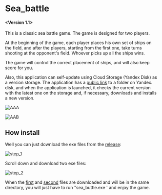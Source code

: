 # Sea_battle 
#### <Version 1.1>

This is a classic sea battle game.
The game is designed for two players.

At the beginning of the game, each player places his own set of ships on the field, and after the players, starting from the first one, take turns shooting at the opponent's field. Whoever picks up all the ships wins.

The game will control the correct placement of ships, and will also keep score for you.

Also, this application can self-update using Cloud Storage (Yandex Disk) as a version storage. The application has a [public link](https://disk.yandex.ru/d/Mul-aXc7Qd_c8Q) to a folder on Yandex. disk, and when the application is launched, it checks the current version with the latest one on the storage and, if necessary, downloads and installs a new version.


![AAA](https://user-images.githubusercontent.com/103335340/219906038-df686a98-b71d-4b40-8efe-2fec2a2aa714.png)

![AAB](https://user-images.githubusercontent.com/103335340/219906039-f43ed4b3-53d4-41a0-9c1b-bbfa8f204fd7.png)

## How install

Well you can just download the exe files from the [release](https://github.com/Gray-Advantage/Sea_battle/releases/tag/sea_battle):

![step_1](https://user-images.githubusercontent.com/103335340/219906488-5a10a08b-fb2e-4927-ad81-348fc05ea055.png)

Scroll down and download two exe files:

![step_2](https://user-images.githubusercontent.com/103335340/219906547-4c6c58bf-e141-4164-ad44-d196c7c035b2.png)

When the [first](https://github.com/Gray-Advantage/Sea_battle/releases/download/sea_battle/Sea_battle.exe) and [second](https://github.com/Gray-Advantage/Sea_battle/releases/download/sea_battle/updater.exe) files are downloaded and will be in the same directory, you will just have to run "sea_buttle.exe ' and enjoy the game.
